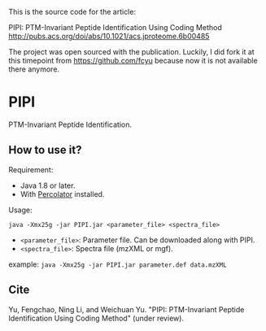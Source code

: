 This is the source code for the article:

PIPI: PTM-Invariant Peptide Identification Using Coding Method
http://pubs.acs.org/doi/abs/10.1021/acs.jproteome.6b00485

The project was open sourced with the publication. Luckily, I did fork it at this timepoint from <https://github.com/fcyu> because now it is not available there anymore.

# PIPI
PTM-Invariant Peptide Identification.

## How to use it?
Requirement: 
- Java 1.8 or later.
- With [Percolator](https://github.com/percolator/percolator/releases) installed.

Usage:
```
java -Xmx25g -jar PIPI.jar <parameter_file> <spectra_file>
```
- ```<parameter_file>```: Parameter file. Can be downloaded along with PIPI.
- ```<spectra_file>```: Spectra file (mzXML or mgf).

example: ```java -Xmx25g -jar PIPI.jar parameter.def data.mzXML```

## Cite
Yu, Fengchao, Ning Li, and Weichuan Yu. "PIPI: PTM-Invariant Peptide Identification Using Coding Method" (under review).
